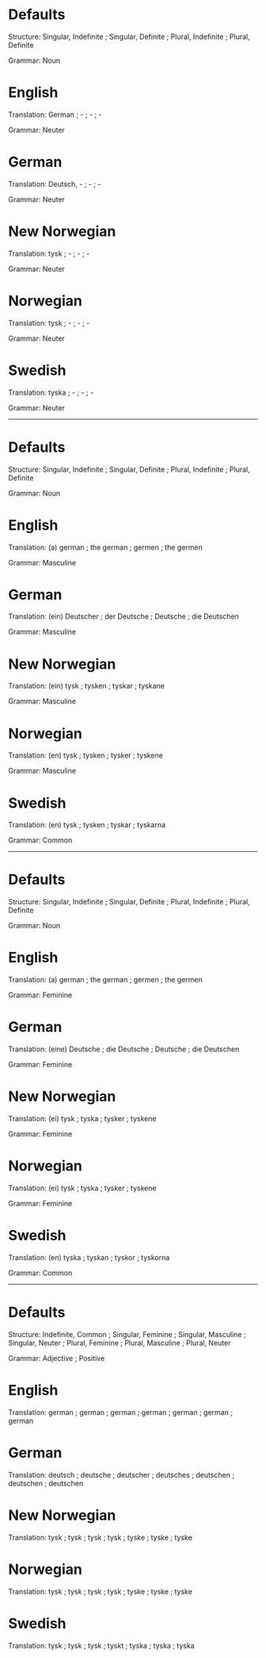Defaults
========

Structure: Singular, Indefinite ; Singular, Definite ; Plural, Indefinite ; Plural, Definite

Grammar:   Noun



English
=======

Translation: German ; - ; - ; -

Grammar:     Neuter



German
======

Translation: Deutsch, - ; - ; -

Grammar:     Neuter



New Norwegian
=============

Translation: tysk ; - ; - ; -

Grammar:     Neuter



Norwegian
=========

Translation: tysk ; - ; - ; -

Grammar:     Neuter



Swedish
=======

Translation: tyska ; - ; - ; -

Grammar:     Neuter



--------------------------------------------------------------------------------
Defaults
========

Structure: Singular, Indefinite ; Singular, Definite ; Plural, Indefinite ; Plural, Definite

Grammar:   Noun



English
=======

Translation: (a) german ; the german ; germen ; the germen

Grammar:     Masculine



German
======

Translation: (ein) Deutscher ; der Deutsche ; Deutsche ; die Deutschen

Grammar:     Masculine



New Norwegian
=============

Translation: (ein) tysk ; tysken ; tyskar ; tyskane

Grammar:     Masculine



Norwegian
=========


Translation: (en) tysk ; tysken ; tysker ; tyskene

Grammar:     Masculine



Swedish
=======

Translation: (en) tysk ; tysken ; tyskar ; tyskarna

Grammar:     Common



--------------------------------------------------------------------------------
Defaults
========

Structure: Singular, Indefinite ; Singular, Definite ; Plural, Indefinite ; Plural, Definite

Grammar:   Noun



English
=======

Translation: (a) german ; the german ; germen ; the germen

Grammar:     Feminine



German
======

Translation: (eine) Deutsche ; die Deutsche ; Deutsche ; die Deutschen

Grammar:     Feminine



New Norwegian
=============

Translation: (ei) tysk ; tyska ; tysker ; tyskene

Grammar:     Feminine



Norwegian
=========


Translation: (ei) tysk ; tyska ; tysker ; tyskene

Grammar:     Feminine



Swedish
=======

Translation: (en) tyska ; tyskan ; tyskor ; tyskorna

Grammar:     Common



--------------------------------------------------------------------------------
Defaults
========

Structure: Indefinite, Common ;
           Singular, Feminine ; Singular, Masculine ; Singular, Neuter ;
           Plural, Feminine   ; Plural, Masculine   ; Plural, Neuter

Grammar:   Adjective ; Positive



English
=======

Translation: german ;
             german ; german ; german ;
             german ; german ; german



German
======

Translation: deutsch   ;
             deutsche  ; deutscher ; deutsches ;
             deutschen ; deutschen ; deutschen



New Norwegian
=============

Translation: tysk  ;
             tysk  ; tysk  ; tysk  ;
             tyske ; tyske ; tyske



Norwegian
=========

Translation: tysk  ;
             tysk  ; tysk  ; tysk  ;
             tyske ; tyske ; tyske



Swedish
=======

Translation: tysk  ;
             tysk  ; tysk  ; tyskt ;
             tyska ; tyska ; tyska

